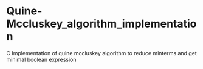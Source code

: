 # Quine-Mccluskey_algorithm_implementation
C Implementation of quine mccluskey algorithm to reduce minterms and get minimal boolean expression

